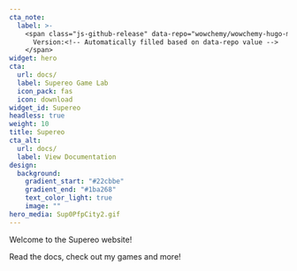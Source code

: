 ```yaml
---
cta_note:
  label: >-
    <span class="js-github-release" data-repo="wowchemy/wowchemy-hugo-modules">
      Version:<!-- Automatically filled based on data-repo value -->
    </span>
widget: hero
cta:
  url: docs/
  label: Supereo Game Lab
  icon_pack: fas
  icon: download
widget_id: Supereo
headless: true
weight: 10
title: Supereo
cta_alt:
  url: docs/
  label: View Documentation
design:
  background:
    gradient_start: "#22cbbe"
    gradient_end: "#1ba268"
    text_color_light: true
    image: ""
hero_media: Sup0PfpCity2.gif
---
```

Welcome to the Supereo website!

Read the docs, check out my games and more!
